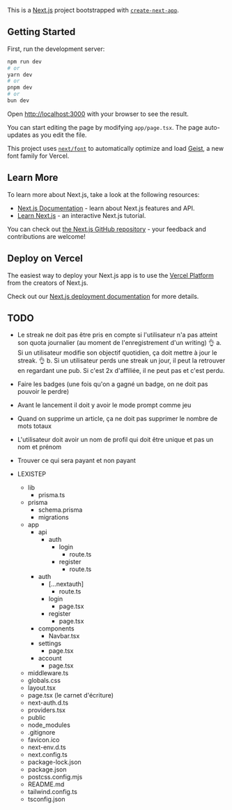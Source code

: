 This is a [Next.js](https://nextjs.org) project bootstrapped with [`create-next-app`](https://nextjs.org/docs/app/api-reference/cli/create-next-app).

## Getting Started

First, run the development server:

```bash
npm run dev
# or
yarn dev
# or
pnpm dev
# or
bun dev
```

Open [http://localhost:3000](http://localhost:3000) with your browser to see the result.

You can start editing the page by modifying `app/page.tsx`. The page auto-updates as you edit the file.

This project uses [`next/font`](https://nextjs.org/docs/app/building-your-application/optimizing/fonts) to automatically optimize and load [Geist](https://vercel.com/font), a new font family for Vercel.

## Learn More

To learn more about Next.js, take a look at the following resources:

- [Next.js Documentation](https://nextjs.org/docs) - learn about Next.js features and API.
- [Learn Next.js](https://nextjs.org/learn) - an interactive Next.js tutorial.

You can check out [the Next.js GitHub repository](https://github.com/vercel/next.js) - your feedback and contributions are welcome!

## Deploy on Vercel

The easiest way to deploy your Next.js app is to use the [Vercel Platform](https://vercel.com/new?utm_medium=default-template&filter=next.js&utm_source=create-next-app&utm_campaign=create-next-app-readme) from the creators of Next.js.

Check out our [Next.js deployment documentation](https://nextjs.org/docs/app/building-your-application/deploying) for more details.

## TODO 


- Le streak ne doit pas être pris en compte si l'utilisateur n'a pas atteint son quota journalier (au moment de l'enregistrement d'un writing) 👌
  a. Si un utilisateur modifie son objectif quotidien, ça doit mettre à jour le streak. 👌
  b. Si un utilisateur perds une streak un jour, il peut la retrouver en regardant une pub. Si c'est 2x d'affiliée, il ne peut pas et c'est perdu. 
- Faire les badges (une fois qu'on a gagné un badge, on ne doit pas pouvoir le perdre)
- Avant le lancement il doit y avoir le mode prompt comme jeu
- Quand on supprime un article, ça ne doit pas supprimer le nombre de mots totaux
- L'utilisateur doit avoir un nom de profil qui doit être unique et pas un nom et prénom
- Trouver ce qui sera payant et non payant

- LEXISTEP
  - lib
    - prisma.ts
  - prisma
    - schema.prisma
    - migrations
  - app
    - api
      - auth
        - login
          - route.ts
        - register
          - route.ts
    - auth
      - [...nextauth]
        - route.ts
      - login
        - page.tsx
      - register
        - page.tsx
    - components
      - Navbar.tsx
    - settings
      - page.tsx
    - account
      - page.tsx
  - middleware.ts
  - globals.css
  - layout.tsx
  - page.tsx (le carnet d'écriture)
  - next-auth.d.ts
  - providers.tsx
  - public
  - node_modules
  - .gitignore
  - favicon.ico
  - next-env.d.ts
  - next.config.ts
  - package-lock.json
  - package.json
  - postcss.config.mjs
  - README.md
  - tailwind.config.ts
  - tsconfig.json
